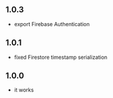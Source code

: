 ## 1.0.3

* export Firebase Authentication

## 1.0.1

* fixed Firestore timestamp serialization

## 1.0.0

* it works